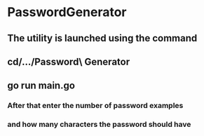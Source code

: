 # PasswordGenerator
## The utility is launched using the command 
## cd/.../Password\ Generator
## go run main.go

### After that enter the number of password examples
### and how many characters the password should have